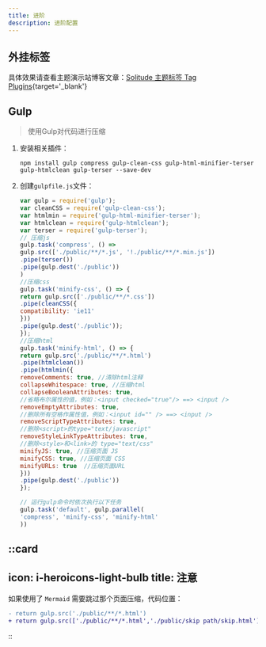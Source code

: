 ```yaml
---
title: 进阶
description: 进阶配置
---
```


## 外挂标签

具体效果请查看主题演示站博客文章：[Solitude 主题标签 Tag Plugins](https://www.efu.me/posts/e19cb4b7.html){target='_blank'}

## Gulp

> 使用Gulp对代码进行压缩

1. 安装相关插件：
    ```shell [Terminal]
    npm install gulp compress gulp-clean-css gulp-html-minifier-terser gulp-htmlclean gulp-terser --save-dev
    ```
2. 创建`gulpfile.js`文件：

    ```javascript [gulpfile.js]
    var gulp = require('gulp');
    var cleanCSS = require('gulp-clean-css');
    var htmlmin = require('gulp-html-minifier-terser');
    var htmlclean = require('gulp-htmlclean');
    var terser = require('gulp-terser');
    // 压缩js
    gulp.task('compress', () =>
    gulp.src(['./public/**/*.js', '!./public/**/*.min.js'])
    .pipe(terser())
    .pipe(gulp.dest('./public'))
    )
    //压缩css
    gulp.task('minify-css', () => {
    return gulp.src(['./public/**/*.css'])
    .pipe(cleanCSS({
    compatibility: 'ie11'
    }))
    .pipe(gulp.dest('./public'));
    });
    //压缩html
    gulp.task('minify-html', () => {
    return gulp.src('./public/**/*.html')
    .pipe(htmlclean())
    .pipe(htmlmin({
    removeComments: true, //清除html注释
    collapseWhitespace: true, //压缩html
    collapseBooleanAttributes: true,
    //省略布尔属性的值，例如：<input checked="true"/> ==> <input />
    removeEmptyAttributes: true,
    //删除所有空格作属性值，例如：<input id="" /> ==> <input />
    removeScriptTypeAttributes: true,
    //删除<script>的type="text/javascript"
    removeStyleLinkTypeAttributes: true,
    //删除<style>和<link>的 type="text/css"
    minifyJS: true, //压缩页面 JS
    minifyCSS: true, //压缩页面 CSS
    minifyURLs: true  //压缩页面URL
    }))
    .pipe(gulp.dest('./public'))
    });
    
    // 运行gulp命令时依次执行以下任务
    gulp.task('default', gulp.parallel(
    'compress', 'minify-css', 'minify-html'
    ))
    ``` 
::card
---
icon: i-heroicons-light-bulb
title: 注意
---
如果使用了 `Mermaid` 需要跳过那个页面压缩，代码位置：
```diff
- return gulp.src('./public/**/*.html')
+ return gulp.src(['./public/**/*.html','./public/skip path/skip.html'])
```
::

